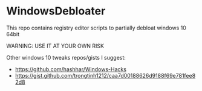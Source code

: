 # WindowsDebloater
This repo contains registry editor scripts to partially debloat windows 10 64bit

WARNING: USE IT AT YOUR OWN RISK

Other windows 10 tweaks repos/gists I suggest:
- https://github.com/hashhar/Windows-Hacks
- https://gist.github.com/trongtinh1212/caa7d00188626d9188f69e781fee82d8

